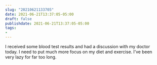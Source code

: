 ```yaml
---
slug: "20210621133705"
date: 2021-06-21T13:37:05-05:00
draft: false
publishdate: 2021-06-21T13:37:05-05:00
tags:
- 
---
```


I received some blood test results and had a discussion with my doctor today. I need to put much more focus on my diet and exercise. I’ve been very lazy for far too long.